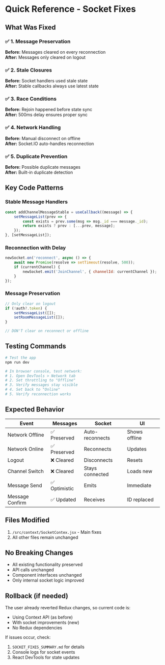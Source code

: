 # Quick Reference - Socket Fixes

## What Was Fixed

### ✅ 1. Message Preservation
**Before:** Messages cleared on every reconnection  
**After:** Messages only cleared on logout

### ✅ 2. Stale Closures
**Before:** Socket handlers used stale state  
**After:** Stable callbacks always use latest state

### ✅ 3. Race Conditions
**Before:** Rejoin happened before state sync  
**After:** 500ms delay ensures proper sync

### ✅ 4. Network Handling
**Before:** Manual disconnect on offline  
**After:** Socket.IO auto-handles reconnection

### ✅ 5. Duplicate Prevention
**Before:** Possible duplicate messages  
**After:** Built-in duplicate detection

## Key Code Patterns

### Stable Message Handlers
```javascript
const addChannelMessageStable = useCallback((message) => {
    setMessageList(prev => {
        const exists = prev.some(msg => msg._id === message._id);
        return exists ? prev : [...prev, message];
    });
}, [setMessageList]);
```

### Reconnection with Delay
```javascript
newSocket.on('reconnect', async () => {
    await new Promise(resolve => setTimeout(resolve, 500));
    if (currentChannel) {
        newSocket.emit('JoinChannel', { channelId: currentChannel });
    }
});
```

### Message Preservation
```javascript
// Only clear on logout
if (!auth?.token) {
    setMessageList([]);
    setRoomMessageList([]);
}

// DON'T clear on reconnect or offline
```

## Testing Commands

```bash
# Test the app
npm run dev

# In browser console, test network:
# 1. Open DevTools > Network tab
# 2. Set throttling to "Offline"
# 3. Verify messages stay visible
# 4. Set back to "Online"
# 5. Verify reconnection works
```

## Expected Behavior

| Event | Messages | Socket | UI |
|-------|----------|--------|-----|
| Network Offline | ✅ Preserved | Auto-reconnects | Shows offline |
| Network Online | ✅ Preserved | Reconnects | Updates |
| Logout | ❌ Cleared | Disconnects | Resets |
| Channel Switch | ❌ Cleared | Stays connected | Loads new |
| Message Send | ✅ Optimistic | Emits | Immediate |
| Message Confirm | ✅ Updated | Receives | ID replaced |

## Files Modified

1. `/src/context/SocketContex.jsx` - Main fixes
2. All other files remain unchanged

## No Breaking Changes

- All existing functionality preserved
- API calls unchanged
- Component interfaces unchanged
- Only internal socket logic improved

## Rollback (if needed)

The user already reverted Redux changes, so current code is:
- Using Context API (as before)
- With socket improvements (new)
- No Redux dependencies

If issues occur, check:
1. `SOCKET_FIXES_SUMMARY.md` for details
2. Console logs for socket events
3. React DevTools for state updates
